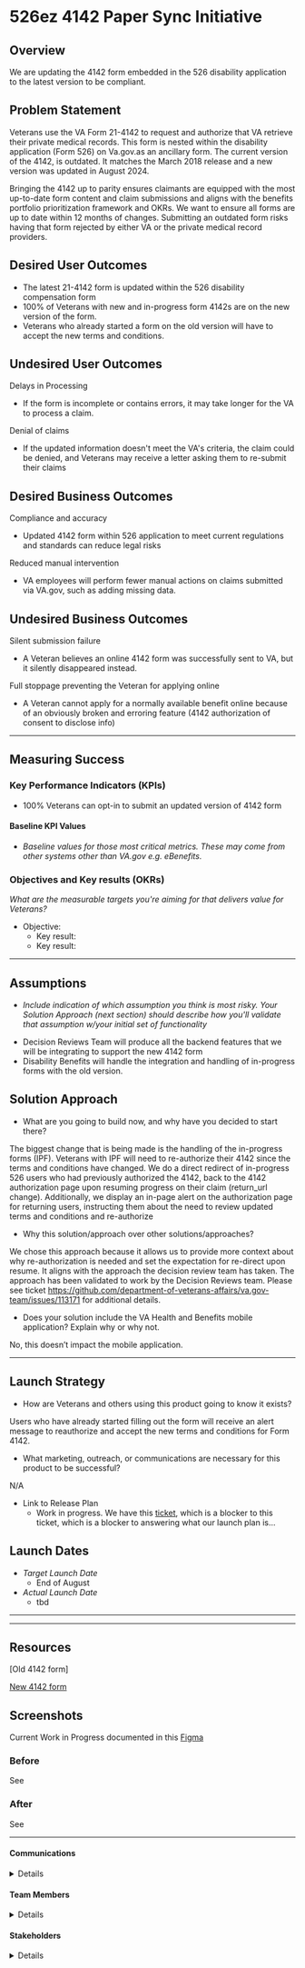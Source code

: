 # 526ez 4142 Paper Sync Initiative

## Overview

We are updating the 4142 form embedded in the 526 disability application to the latest version to be compliant.

## Problem Statement
Veterans use the VA Form 21-4142 to request and authorize that VA retrieve their private medical records. This form is nested within the disability application (Form 526) on Va.gov.as an ancillary form.
The current version of the 4142, is outdated. It matches the March 2018 release and a new version was updated in August 2024.

Bringing the 4142 up to parity ensures claimants are equipped with the most up-to-date form content and claim submissions and aligns with the benefits portfolio prioritization framework and OKRs. We want to ensure all forms are up to date within 12 months of changes. Submitting an outdated form risks having that form rejected by either VA or the private medical record providers.



 
## Desired User Outcomes
* The latest 21-4142 form is updated within the 526 disability compensation form
* 100% of Veterans with new and in-progress form 4142s are on the new version of the form.
* Veterans who already started a form on the old version will have to accept the new terms and conditions.

## Undesired User Outcomes
Delays in Processing

* If the form is incomplete or contains errors, it may take longer for the VA to process a claim.

Denial of claims

* If the updated information doesn't meet the VA's criteria, the claim could be denied, and Veterans may receive a letter asking them to re-submit their claims
  
## Desired Business Outcomes
Compliance and accuracy

* Updated 4142 form within 526 application to meet current regulations and standards can reduce legal risks

Reduced manual intervention

* VA employees will perform fewer manual actions on claims submitted via VA.gov, such as adding missing data.

## Undesired Business Outcomes
Silent submission failure

* A Veteran believes an online 4142 form was successfully sent to VA, but it silently disappeared instead.

Full stoppage preventing the Veteran for applying online

* A Veteran cannot apply for a normally available benefit online because of an obviously broken and erroring feature (4142 authorization of consent to disclose info)


---
## Measuring Success 


### Key Performance Indicators (KPIs)
* 100% Veterans can opt-in to submit an updated version of 4142 form



#### Baseline KPI Values
* _Baseline values for those most critical metrics. These may come from other systems other than VA.gov e.g. eBenefits._

### Objectives and Key results (OKRs)
_What are the measurable targets you're aiming for that delivers value for Veterans?_

- Objective:
  - Key result: 
  - Key result: 


---

## Assumptions
- *Include indication of which assumption you think is most risky. Your Solution Approach (next section) should describe how you'll validate that assumption w/your initial set of functionality*
* Decision Reviews Team will produce all the backend features that we will be integrating to support the new 4142 form
* Disability Benefits will handle the integration and handling of in-progress forms with the old version.   




## Solution Approach
* What are you going to build now, and why have you decided to start there?

The biggest change that is being made is the handling of the in-progress forms (IPF). Veterans with IPF will need to re-authorize their 4142 since the terms and conditions have changed. We do a direct redirect of in-progress 526 users who had previously authorized the 4142, back to the 4142 authorization page upon resuming progress on their claim (return_url change). Additionally, we display an in-page alert on the authorization page for returning users, instructing them about the need to review updated terms and conditions and re-authorize

* Why this solution/approach over other solutions/approaches? 

We chose this approach because it allows us to provide more context about why re-authorization is needed and set the expectation for re-direct upon resume. It aligns with the approach the decision review team has taken.
The approach has been validated to work by the Decision Reviews team. 
Please see ticket https://github.com/department-of-veterans-affairs/va.gov-team/issues/113171 for additional details. 


* Does your solution include the VA Health and Benefits mobile application? Explain why or why not.

No, this doesn’t impact the mobile application. 

--- 

## Launch Strategy
* How are Veterans and others using this product going to know it exists? 

Users who have already started filling out the form will receive an alert message to reauthorize and accept the new terms and conditions for Form 4142. 

* What marketing, outreach, or communications are necessary for this product to be successful?

N/A

* Link to Release Plan
    * Work in progress. We have this [ticket](https://github.com/department-of-veterans-affairs/va.gov-team/issues/115385), which is a blocker to this ticket, which is a blocker to answering what our launch plan is...



## Launch Dates
- *Target Launch Date*
  - End of August
- *Actual Launch Date* 
  - tbd

---

---
## Resources 
[Old 4142 form]

[New 4142 form](https://www.vba.va.gov/pubs/forms/VBA-21-4142-ARE.pdf)

## Screenshots
Current Work in Progress documented in this [Figma](https://www.figma.com/design/gvWPL7Z8llEy0tg6bEZbms/Initiative-%E2%80%A2-4142-Paper-Sync?node-id=1-401)


### Before
See 

### After
See  

---

#### Communications

<details>

- Team Name: Disability Benefits Team 
- GitHub Label: TBD
- Slack channel: #benefits-disability 
- Product POCs: Emily Theis
- Stakeholders: Disability Benefits Crew

</details>

#### Team Members

<details>

Release: 

- Prod Manager: Andrew Belov
- Delivery Lead: Jane Kim
- Des/Res Lead: Irene Vailikit
- Eng: Kyle Soskin

</details>
 
#### Stakeholders

<details>
 
Disability Benefits Crew: 
- Product Owner: Emily Theis
- Eng Lead: Sam Wiley
- Design Lead: Shannon Ford 
- OBA Lead: David Reis
 
</details>
